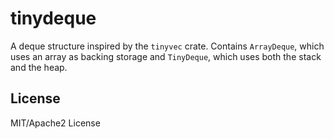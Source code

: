 # tinydeque

A deque structure inspired by the `tinyvec` crate. Contains `ArrayDeque`, which uses an array as backing storage and `TinyDeque`, which uses both the stack and the heap.

## License

MIT/Apache2 License
